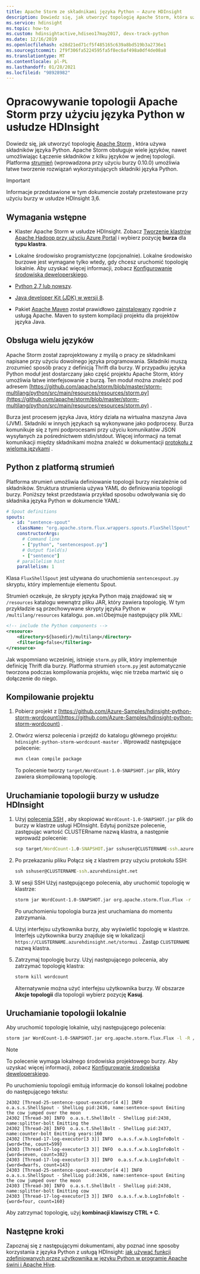 ```yaml
---
title: Apache Storm ze składnikami języka Python — Azure HDInsight
description: Dowiedz się, jak utworzyć topologię Apache Storm, która używa składników języka Python w usłudze Azure HDInsight
ms.service: hdinsight
ms.topic: how-to
ms.custom: hdinsightactive,hdiseo17may2017, devx-track-python
ms.date: 12/16/2019
ms.openlocfilehash: e28d21ed71cf5f485165c639a8bd519b3a2736e1
ms.sourcegitcommit: 2f9f306fa5224595fa5f8ec6af498a0df4de08a8
ms.translationtype: MT
ms.contentlocale: pl-PL
ms.lasthandoff: 01/28/2021
ms.locfileid: "98928982"
---
```

# <a name="develop-apache-storm-topologies-using-python-on-hdinsight"></a>Opracowywanie topologii Apache Storm przy użyciu języka Python w usłudze HDInsight

Dowiedz się, jak utworzyć topologię [Apache Storm](https://storm.apache.org/) , która używa składników języka Python. Apache Storm obsługuje wiele języków, nawet umożliwiając Łączenie składników z kilku języków w jednej topologii. Platforma [strumień](https://storm.apache.org/releases/current/flux.html) (wprowadzona przy użyciu burzy 0.10.0) umożliwia łatwe tworzenie rozwiązań wykorzystujących składniki języka Python.

> [!IMPORTANT]  
> Informacje przedstawione w tym dokumencie zostały przetestowane przy użyciu burzy w usłudze HDInsight 3,6.

## <a name="prerequisites"></a>Wymagania wstępne

* Klaster Apache Storm w usłudze HDInsight. Zobacz [Tworzenie klastrów Apache Hadoop przy użyciu Azure Portal](../hdinsight-hadoop-create-linux-clusters-portal.md) i wybierz pozycję **burza** dla **typu klastra**.

* Lokalne środowisko programistyczne (opcjonalnie). Lokalne środowisko burzowe jest wymagane tylko wtedy, gdy chcesz uruchomić topologię lokalnie. Aby uzyskać więcej informacji, zobacz [Konfigurowanie środowiska deweloperskiego](https://storm.apache.org/releases/current/Setting-up-development-environment.html).

* [Python 2,7 lub nowszy](https://www.python.org/downloads/).

* [Java developer Kit (JDK) w wersji 8](/azure/developer/java/fundamentals/java-jdk-long-term-support).

* Pakiet [Apache Maven](https://maven.apache.org/download.cgi) został prawidłowo [zainstalowany](https://maven.apache.org/install.html) zgodnie z usługą Apache.  Maven to system kompilacji projektu dla projektów języka Java.

## <a name="storm-multi-language-support"></a>Obsługa wielu języków

Apache Storm został zaprojektowany z myślą o pracy ze składnikami napisane przy użyciu dowolnego języka programowania. Składniki muszą zrozumieć sposób pracy z definicją Thrift dla burzy. W przypadku języka Python moduł jest dostarczany jako część projektu Apache Storm, który umożliwia łatwe interfejsowanie z burzą. Ten moduł można znaleźć pod adresem [https://github.com/apache/storm/blob/master/storm-multilang/python/src/main/resources/resources/storm.py](https://github.com/apache/storm/blob/master/storm-multilang/python/src/main/resources/resources/storm.py) .

Burza jest procesem języka Java, który działa na wirtualna maszyna Java (JVM). Składniki w innych językach są wykonywane jako podprocesy. Burza komunikuje się z tymi podprocesami przy użyciu komunikatów JSON wysyłanych za pośrednictwem stdin/stdout. Więcej informacji na temat komunikacji między składnikami można znaleźć w dokumentacji [protokołu z wieloma językami](https://storm.apache.org/releases/current/Multilang-protocol.html) .

## <a name="python-with-the-flux-framework"></a>Python z platformą strumień

Platforma strumień umożliwia definiowanie topologii burzy niezależnie od składników. Struktura strumienia używa YAML do definiowania topologii burzy. Poniższy tekst przedstawia przykład sposobu odwoływania się do składnika języka Python w dokumencie YAML:

```yaml
# Spout definitions
spouts:
  - id: "sentence-spout"
    className: "org.apache.storm.flux.wrappers.spouts.FluxShellSpout"
    constructorArgs:
      # Command line
      - ["python", "sentencespout.py"]
      # Output field(s)
      - ["sentence"]
    # parallelism hint
    parallelism: 1
```

Klasa `FluxShellSpout` jest używana do uruchomienia `sentencespout.py` skryptu, który implementuje elementu Spout.

Strumień oczekuje, że skrypty języka Python mają znajdować się w `/resources` katalogu wewnątrz pliku JAR, który zawiera topologię. W tym przykładzie są przechowywane skrypty języka Python w `/multilang/resources` katalogu. `pom.xml`Obejmuje następujący plik XML:

```xml
<!-- include the Python components -->
<resource>
    <directory>${basedir}/multilang</directory>
    <filtering>false</filtering>
</resource>
```

Jak wspomniano wcześniej, istnieje `storm.py` plik, który implementuje definicję Thrift dla burzy. Platforma strumień `storm.py` jest automatycznie tworzona podczas kompilowania projektu, więc nie trzeba martwić się o dołączenie do niego.

## <a name="build-the-project"></a>Kompilowanie projektu

1. Pobierz projekt z [https://github.com/Azure-Samples/hdinsight-python-storm-wordcount](https://github.com/Azure-Samples/hdinsight-python-storm-wordcount) .

1. Otwórz wiersz polecenia i przejdź do katalogu głównego projektu: `hdinsight-python-storm-wordcount-master` . Wprowadź następujące polecenie:

    ```cmd
    mvn clean compile package
    ```

    To polecenie tworzy `target/WordCount-1.0-SNAPSHOT.jar` plik, który zawiera skompilowaną topologię.

## <a name="run-the-storm-topology-on-hdinsight"></a>Uruchamianie topologii burzy w usłudze HDInsight

1. Użyj [polecenia SSH](../hdinsight-hadoop-linux-use-ssh-unix.md) , aby skopiować `WordCount-1.0-SNAPSHOT.jar` plik do burzy w klastrze usługi HDInsight. Edytuj poniższe polecenie, zastępując wartość CLUSTERname nazwą klastra, a następnie wprowadź polecenie:

    ```cmd
    scp target/WordCount-1.0-SNAPSHOT.jar sshuser@CLUSTERNAME-ssh.azurehdinsight.net:
    ```

1. Po przekazaniu pliku Połącz się z klastrem przy użyciu protokołu SSH:

    ```cmd
    ssh sshuser@CLUSTERNAME-ssh.azurehdinsight.net
    ```

1. W sesji SSH Użyj następującego polecenia, aby uruchomić topologię w klastrze:

    ```bash
    storm jar WordCount-1.0-SNAPSHOT.jar org.apache.storm.flux.Flux -r -R /topology.yaml
    ```

    Po uruchomieniu topologia burza jest uruchamiana do momentu zatrzymania.

1. Użyj interfejsu użytkownika burzy, aby wyświetlić topologię w klastrze. Interfejs użytkownika burzy znajduje się w lokalizacji `https://CLUSTERNAME.azurehdinsight.net/stormui` . Zastąp `CLUSTERNAME` nazwą klastra.

1. Zatrzymaj topologię burzy. Użyj następującego polecenia, aby zatrzymać topologię klastra:

    ```bash
    storm kill wordcount
    ```

    Alternatywnie można użyć interfejsu użytkownika burzy. W obszarze **Akcje topologii** dla topologii wybierz pozycję **Kasuj**.

## <a name="run-the-topology-locally"></a>Uruchamianie topologii lokalnie

Aby uruchomić topologię lokalnie, użyj następującego polecenia:

```bash
storm jar WordCount-1.0-SNAPSHOT.jar org.apache.storm.flux.Flux -l -R /topology.yaml
```

> [!NOTE]  
> To polecenie wymaga lokalnego środowiska projektowego burzy. Aby uzyskać więcej informacji, zobacz [Konfigurowanie środowiska deweloperskiego](https://storm.apache.org/releases/current/Setting-up-development-environment.html).

Po uruchomieniu topologii emitują informacje do konsoli lokalnej podobne do następującego tekstu:

```output
24302 [Thread-25-sentence-spout-executor[4 4]] INFO  o.a.s.s.ShellSpout - ShellLog pid:2436, name:sentence-spout Emiting the cow jumped over the moon
24302 [Thread-30] INFO  o.a.s.t.ShellBolt - ShellLog pid:2438, name:splitter-bolt Emitting the
24302 [Thread-28] INFO  o.a.s.t.ShellBolt - ShellLog pid:2437, name:counter-bolt Emitting years:160
24302 [Thread-17-log-executor[3 3]] INFO  o.a.s.f.w.b.LogInfoBolt - {word=the, count=599}
24303 [Thread-17-log-executor[3 3]] INFO  o.a.s.f.w.b.LogInfoBolt - {word=seven, count=302}
24303 [Thread-17-log-executor[3 3]] INFO  o.a.s.f.w.b.LogInfoBolt - {word=dwarfs, count=143}
24303 [Thread-25-sentence-spout-executor[4 4]] INFO  o.a.s.s.ShellSpout - ShellLog pid:2436, name:sentence-spout Emiting the cow jumped over the moon
24303 [Thread-30] INFO  o.a.s.t.ShellBolt - ShellLog pid:2438, name:splitter-bolt Emitting cow
24303 [Thread-17-log-executor[3 3]] INFO  o.a.s.f.w.b.LogInfoBolt - {word=four, count=160}
```

Aby zatrzymać topologię, użyj __kombinacji klawiszy CTRL + C__.

## <a name="next-steps"></a>Następne kroki

Zapoznaj się z następującymi dokumentami, aby poznać inne sposoby korzystania z języka Python z usługą HDInsight: [jak używać funkcji zdefiniowanych przez użytkownika w języku Python w programie Apache świni i Apache Hive](../hadoop/python-udf-hdinsight.md).